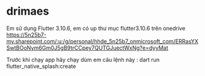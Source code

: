 # drimaes
Em sử dụng Flutter 3.10.6, em có up thư mục flutter3.10.6 trên onedrive https://5n25b7-my.sharepoint.com/:u:/g/personal/hhde_5n25b7_onmicrosoft_com/ERRasYXSwtBOoNym6Gm0J5gB9trCCpey7QUTGJuectWxNg?e=dyyMat

Trước khi chạy app hãy chạy dùm em câu lệnh này : dart run flutter_native_splash:create

